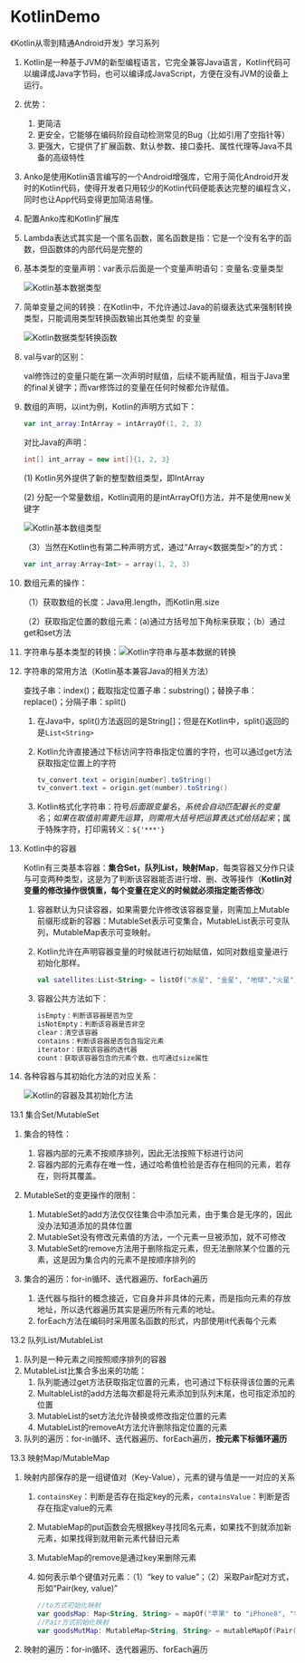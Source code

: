 # KotlinDemo
《Kotlin从零到精通Android开发》学习系列
1. Kotlin是一种基于JVM的新型编程语言，它完全兼容Java语言，Kotlin代码可以编译成Java字节码，也可以编译成JavaScript，方便在没有JVM的设备上运行。

2. 优势：
   1. 更简洁
   2. 更安全，它能够在编码阶段自动检测常见的Bug（比如引用了空指针等）
   3. 更强大，它提供了扩展函数、默认参数、接口委托、属性代理等Java不具备的高级特性

3. Anko是使用Kotlin语言编写的一个Android增强库，它用于简化Android开发时的Kotlin代码，使得开发者只用较少的Kotlin代码便能表达完整的编程含义，同时也让App代码变得更加简洁易懂。

4. 配置Anko库和Kotlin扩展库

5. Lambda表达式其实是一个匿名函数，匿名函数是指：它是一个没有名字的函数，但函数体的内部代码是完整的

6. 基本类型的变量声明：var表示后面是一个变量声明语句：变量名:变量类型

   ![Kotlin基本数据类型](http://sdssdccddd.gitee.io/myblogimg/Kotlin基本数据类型.png)

7. 简单变量之间的转换：在Kotlin中，不允许通过Java的前缀表达式来强制转换类型，只能调用类型转换函数输出其他类型 的变量

   ![Kotlin数据类型转换函数](http://sdssdccddd.gitee.io/myblogimg/Kotlin数据类型转换函数.png)

8. val与var的区别：

   val修饰过的变量只能在第一次声明时赋值，后续不能再赋值，相当于Java里的final关键字；而var修饰过的变量在任何时候都允许赋值。

9. 数组的声明，以int为例，Kotlin的声明方式如下：

   ```kotlin
   var int_array:IntArray = intArrayOf(1, 2, 3)
   ```

   对比Java的声明：

   ```java
   int[] int_array = new int[]{1, 2, 3}
   ```

   (1) Kotlin另外提供了新的整型数组类型，即IntArray

   (2) 分配一个常量数组，Kotlin调用的是intArrayOf()方法，并不是使用new关键字

   ![Kotlin基本数组类型](http://sdssdccddd.gitee.io/myblogimg/Kotlin基本数组类型.png)

   （3）当然在Kotlin也有第二种声明方式，通过“Array<数据类型>”的方式：

   ```kotlin
   var int_array:Array<Int> = array(1, 2, 3)
   ```

10. 数组元素的操作：

    （1）获取数组的长度：Java用.length，而Kotlin用.size

    （2）获取指定位置的数组元素：(a)通过方括号加下角标来获取；（b）通过get和set方法

11. 字符串与基本类型的转换：![Kotlin字符串与基本数据的转换](http://sdssdccddd.gitee.io/myblogimg/Kotlin字符串与基本数据的转换.png)

12. 字符串的常用方法（Kotlin基本兼容Java的相关方法）

    查找子串：index()；截取指定位置子串：substring()；替换子串：replace()；分隔子串：split()

    1. 在Java中，split()方法返回的是String[]；但是在Kotlin中，split()返回的是```List<String>```

    2. Kotlin允许直接通过下标访问字符串指定位置的字符，也可以通过get方法获取指定位置上的字符

       ```java
       tv_convert.text = origin[number].toString()
       tv_convert.text = origin.get(number).toString()
       ```

    3. Kotlin格式化字符串：符号$后面跟变量名，系统会自动匹配最长的变量名；如果在取值前需要先运算，则需用大括号把运算表达式给括起来；$属于特殊字符，打印需转义：```${'***'}```
    
13. Kotlin中的容器

    Kotlin有三类基本容器：**集合Set，队列List，映射Map**，每类容器又分作只读与可变两种类型，这是为了判断该容器能否进行增、删、改等操作（**Kotlin对变量的修改操作很慎重，每个变量在定义的时候就必须指定能否修改**）

    1. 容器默认为只读容器，如果需要允许修改该容器变量，则需加上Mutable前缀形成新的容器：MutableSet表示可变集合，MutableList表示可变队列，MutableMap表示可变映射。

    2. Kotlin允许在声明容器变量的时候就进行初始赋值，如同对数组变量进行初始化那样。

       ```kotlin
       val satellites:List<String> = listOf("水星", "金星", "地球","火星","木星","土星")
       ```

    3. 容器公共方法如下：

       ```kotlin
       isEmpty：判断该容器是否为空
       isNotEmpty：判断该容器是否非空
       clear：清空该容器
       contains：判断该容器是否包含指定元素
       iterator：获取该容器的迭代器
       count：获取该容器包含的元素个数，也可通过size属性
       ```
 4. 各种容器与其初始化方法的对应关系：

       ![Kotlin的容器及其初始化方法](http://sdssdccddd.gitee.io/myblogimg/Kotlin的容器及其初始化方法.png)

13.1 集合Set/MutableSet

1. 集合的特性：
    1. 容器内部的元素不按顺序排列，因此无法按照下标进行访问
    2. 容器内部的元素存在唯一性，通过哈希值检验是否存在相同的元素，若存在，则将其覆盖。

2. MutableSet的变更操作的限制：
   1. MutableSet的add方法仅仅往集合中添加元素，由于集合是无序的，因此没办法知道添加的具体位置
   2. MutableSet没有修改元素值的方法，一个元素一旦被添加，就不可修改
   3. MutableSet的remove方法用于删除指定元素，但无法删除某个位置的元素，这是因为集合内的元素不是按顺序排列的
3. 集合的遍历：for-in循环、迭代器遍历、forEach遍历
   1. 迭代器与指针的概念接近，它自身并非具体的元素，而是指向元素的存放地址，所以迭代器遍历其实是遍历所有元素的地址。
   2. forEach方法在编码时采用匿名函数的形式，内部使用it代表每个元素
   
13.2 队列List/MutableList

1. 队列是一种元素之间按照顺序排列的容器
2. MutableList比集合多出来的功能：
   1. 队列能通过get方法获取指定位置的元素，也可通过下标获得该位置的元素
   2. MultableList的add方法每次都是将元素添加到队列末尾，也可指定添加的位置
   3. MutableList的set方法允许替换或修改指定位置的元素
   4. MutableList的removeAt方法允许删除指定位置的元素
3. 队列的遍历：for-in循环、迭代器遍历、forEach遍历，**按元素下标循环遍历**

13.3 映射Map/MutableMap

1. 映射内部保存的是一组键值对（Key-Value），元素的键与值是一一对应的关系

   1. ```containsKey```：判断是否存在指定key的元素，```containsValue```：判断是否存在指定value的元素

   2. MutableMap的put函数会先根据key寻找同名元素，如果找不到就添加新元素，如果找得到就用新元素代替旧元素

   3. MutableMap的remove是通过key来删除元素

   4. 如何表示单个键值对元素：（1）“key to value”；（2）采取Pair配对方式，形如“Pair(key, value)”

      ```kotlin
      //to方式初始化映射
      var goodsMap: Map<String, String> = mapOf("苹果" to "iPhone8", "华为" to "Mate10", "小米" to "小米6", "欧珀" to "OPPO R11", "步步高" to "vivo X9S", "魅族" to "魅族Pro6S")
      //Pair方式初始化映射
      var goodsMutMap: MutableMap<String, String> = mutableMapOf(Pair("苹果", "iPhone8"), Pair("华为", "Mate10"), Pair("小米", "小米6"), Pair("欧珀", "OPPO R11"), Pair("步步高", "vivo X9S"), Pair("魅族", "魅族Pro6S"))
      ```

2. 映射的遍历：for-in循环、迭代器遍历、forEach遍历
